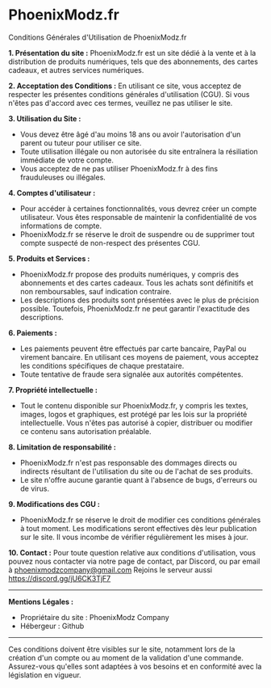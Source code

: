 # PhoenixModz.fr

Conditions Générales d'Utilisation de PhoenixModz.fr

**1. Présentation du site :**
PhoenixModz.fr est un site dédié à la vente et à la distribution de produits numériques, tels que des abonnements, des cartes cadeaux, et autres services numériques.

**2. Acceptation des Conditions :**
En utilisant ce site, vous acceptez de respecter les présentes conditions générales d'utilisation (CGU). Si vous n'êtes pas d'accord avec ces termes, veuillez ne pas utiliser le site.

**3. Utilisation du Site :**
- Vous devez être âgé d'au moins 18 ans ou avoir l'autorisation d'un parent ou tuteur pour utiliser ce site.
- Toute utilisation illégale ou non autorisée du site entraînera la résiliation immédiate de votre compte.
- Vous acceptez de ne pas utiliser PhoenixModz.fr à des fins frauduleuses ou illégales.

**4. Comptes d'utilisateur :**
- Pour accéder à certaines fonctionnalités, vous devrez créer un compte utilisateur. Vous êtes responsable de maintenir la confidentialité de vos informations de compte.
- PhoenixModz.fr se réserve le droit de suspendre ou de supprimer tout compte suspecté de non-respect des présentes CGU.

**5. Produits et Services :**
- PhoenixModz.fr propose des produits numériques, y compris des abonnements et des cartes cadeaux. Tous les achats sont définitifs et non remboursables, sauf indication contraire.
- Les descriptions des produits sont présentées avec le plus de précision possible. Toutefois, PhoenixModz.fr ne peut garantir l'exactitude des descriptions.

**6. Paiements :**
- Les paiements peuvent être effectués par carte bancaire, PayPal ou virement bancaire. En utilisant ces moyens de paiement, vous acceptez les conditions spécifiques de chaque prestataire.
- Toute tentative de fraude sera signalée aux autorités compétentes.

**7. Propriété intellectuelle :**
- Tout le contenu disponible sur PhoenixModz.fr, y compris les textes, images, logos et graphiques, est protégé par les lois sur la propriété intellectuelle. Vous n'êtes pas autorisé à copier, distribuer ou modifier ce contenu sans autorisation préalable.

**8. Limitation de responsabilité :**
- PhoenixModz.fr n'est pas responsable des dommages directs ou indirects résultant de l'utilisation du site ou de l'achat de ses produits.
- Le site n'offre aucune garantie quant à l'absence de bugs, d'erreurs ou de virus.

**9. Modifications des CGU :**
- PhoenixModz.fr se réserve le droit de modifier ces conditions générales à tout moment. Les modifications seront effectives dès leur publication sur le site. Il vous incombe de vérifier régulièrement les mises à jour.

**10. Contact :**
Pour toute question relative aux conditions d'utilisation, vous pouvez nous contacter via notre page de contact, par Discord, ou par email à phoenixmodzcompany@gmail.com
Rejoins le serveur aussi
https://discord.gg/jU6CK3TjF7

---

**Mentions Légales :**
- Propriétaire du site : PhoenixModz Company
- Hébergeur : Github

---

Ces conditions doivent être visibles sur le site, notamment lors de la création d'un compte ou au moment de la validation d'une commande. Assurez-vous qu'elles sont adaptées à vos besoins et en conformité avec la législation en vigueur.
